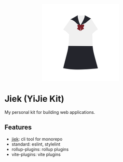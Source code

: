 <p align="center">
  <a href="https://vuepress.vuejs.org/" target="_blank">
    <img src="./jk.svg" width='256' alt='Jiek Logo'>
  </a>
</p>

# Jiek (YiJie Kit)

My personal kit for building web applications.

## Features

- [jiek](./packages/jiek/README.md): cli tool for monorepo
- standard: eslint, stylelint
- rollup-plugins: rollup plugins
- vite-plugins: vite plugins
